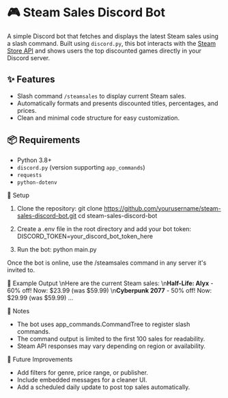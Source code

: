 # 🎮 Steam Sales Discord Bot

A simple Discord bot that fetches and displays the latest Steam sales using a slash command. Built using `discord.py`, this bot interacts with the [Steam Store API](https://store.steampowered.com/api/featuredcategories) and shows users the top discounted games directly in your Discord server.

## ✨ Features

- Slash command `/steamsales` to display current Steam sales.
- Automatically formats and presents discounted titles, percentages, and prices.
- Clean and minimal code structure for easy customization.

## 📦 Requirements

- Python 3.8+
- `discord.py` (version supporting `app_commands`)
- `requests`
- `python-dotenv`

🔧 Setup
1. Clone the repository:
git clone https://github.com/yourusername/steam-sales-discord-bot.git
cd steam-sales-discord-bot

2. Create a .env file in the root directory and add your bot token:
DISCORD_TOKEN=your_discord_bot_token_here

3. Run the bot:
python main.py

Once the bot is online, use the /steamsales command in any server it's invited to.

📜 Example Output
\nHere are the current Steam sales:
\n**Half-Life: Alyx** - 60% off! Now: $23.99 (was $59.99)
\n**Cyberpunk 2077** - 50% off! Now: $29.99 (was $59.99)
...

🧠 Notes
* The bot uses app_commands.CommandTree to register slash commands.
* The command output is limited to the first 100 sales for readability.
* Steam API responses may vary depending on region or availability.

🚀 Future Improvements
* Add filters for genre, price range, or publisher.
* Include embedded messages for a cleaner UI.
* Add a scheduled daily update to post top sales automatically.
